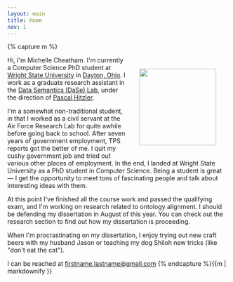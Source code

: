 ```yaml
---
layout: main
title: Home
nav: 1
---
```

<div itemscope itemtype="http://schema.org/Person">
{% capture m %}

<img itemprop="image" src="{{ site.baseurl }}/images/me.JPG"
	class="img-responsive" style="width:175px;margin:2em;float:right">

Hi, I'm <span itemprop="name"><span itemprop="givenName">Michelle</span> <span itemprop="familyName">Cheatham</span></span>. I'm currently a <span itemprop="jobTitle">Computer Science PhD student</span> at <span itemprop="worksFor" itemscope itemtype="http://schema.org/Organization"><a itemprop="url" href="http://www.wright.edu"><span itemprop="name">Wright State University</span></a></span> in <span itemprop="workLocation" itemscope itemtype="http://schema.org/Place"><a itemprop="url" href="http://en.wikipedia.org/wiki/Dayton,_Ohio"><span itemprop="name">Dayton, Ohio</span></a></span>. I work as a
<span itemprop="jobTitle">graduate research assistant</span> in the <span itemprop="memberOf" itemscope itemtype="http://schema.org/Organization"><a itemprop="url" href="http://knoesis.wright.edu/faculty/pascal/daselab.html"><span itemprop="name">Data Semantics (DaSe) Lab</span></a></span>, under the direction of <span itemprop="colleague" itemscope itemtype="http://schema.org/Person"><a itemprop="url" href="http://www.pascal-hitzler.de"><span itemprop="name"><span itemprop="givenName">Pascal</span> <span itemprop="familyName">Hitzler</span></span></a></span>.

I'm a somewhat non-traditional student, in that I worked as a civil servant 
at the Air Force Research Lab for quite awhile before going back to school. After seven 
years of government employment, TPS 
reports got the better of me. I quit my cushy government job and tried out 
various other places of employment. In the end, I landed at Wright State 
University as a PhD student in Computer Science. Being a student is great &mdash; 
I get the opportunity to meet tons of fascinating people and talk about 
interesting ideas with them. 

At this point I've finished all the course work and passed the qualifying exam, 
and I'm working on research related to ontology alignment. I should be 
defending my dissertation in August of this year. You can check out the 
research section to find out how my dissertation is proceeding.

When I'm procrastinating on my dissertation, I enjoy trying out new craft
beers with my husband <span itemprop="spouse" itemscope itemtype="http://schema.org/Person"><span itemprop="name"><span itemprop="givenName">Jason</span></span></span> or teaching my dog Shiloh new tricks (like "don't
eat the cat").

I can be reached at <span itemprop="email">firstname.lastname@gmail.com</span>
{% endcapture %}{{m | markdownify }}
</div>

<!-- add photos of me, Jason and beer, and Shiloh -->
